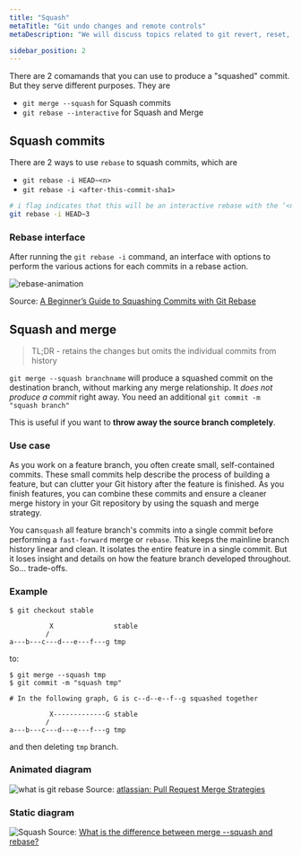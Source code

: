 ```yaml
---
title: "Squash"
metaTitle: "Git undo changes and remote controls"
metaDescription: "We will discuss topics related to git revert, reset, rebase, stash, fetch, pull, push and merge."

sidebar_position: 2
---
```


There are 2 comamands that you can use to produce a "squashed" commit. But they serve different purposes. They are 
- `git merge --squash` for Squash commits
- `git rebase --interactive` for Squash and Merge

## Squash commits

There are 2 ways to use `rebase` to squash commits, which are
- `git rebase -i HEAD~<n>`
- `git rebase -i <after-this-commit-sha1>`

```bash
# i flag indicates that this will be an interactive rebase with the ‘<n>’ designating the number of commits that you wish to rebase.
git rebase -i HEAD~3 
```

### Rebase interface

After running the `git rebase -i` command, an interface with options to perform the various actions for each commits in a rebase action.

![rebase-animation](/img/software-development/version-control/rebase-animation.gif)

Source: [A Beginner’s Guide to Squashing Commits with Git Rebase](https://medium.com/@slamflipstrom/a-beginners-guide-to-squashing-commits-with-git-rebase-8185cf6e62ec)

## Squash and merge

> TL;DR - retains the changes but omits the individual commits from history

`git merge --squash branchname` will produce a squashed commit on the destination branch, without marking any merge relationship. It *does not produce a commit* right away. You need an additional `git commit -m "squash branch"`

This is useful if you want to **throw away the source branch completely**. 

### Use case
As you work on a feature branch, you often create small, self-contained commits. These small commits help describe the process of building a feature, but can clutter your Git history after the feature is finished. As you finish features, you can combine these commits and ensure a cleaner merge history in your Git repository by using the squash and merge strategy.

You can`squash` all feature branch's commits into a single commit before performing a `fast-forward` merge or `rebase`. This keeps the mainline branch history linear and clean. It isolates the entire feature in a single commit. But it loses insight and details on how the feature branch developed throughout. So... trade-offs.

### Example

```
$ git checkout stable

          X               stable
         /
a---b---c---d---e---f---g tmp

```

to:

```
$ git merge --squash tmp
$ git commit -m "squash tmp"

# In the following graph, G is c--d--e--f--g squashed together

          X-------------G stable
         /
a---b---c---d---e---f---g tmp

```

and then deleting `tmp` branch.


### Animated diagram

![what is git rebase](/img/software-development/version-control/squash.gif)
Source: [atlassian: Pull Request Merge Strategies](https://blog.developer.atlassian.com/pull-request-merge-strategies-the-great-debate/)

### Static diagram

![Squash](/img/software-development/version-control/squash-and-merge.png)
Source: [What is the difference between merge --squash and rebase?](https://stackoverflow.com/questions/2427238/what-is-the-difference-between-merge-squash-and-rebase)
